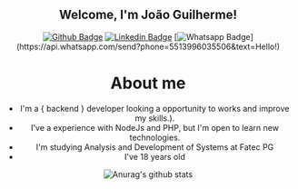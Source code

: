 <div align="center">
  <h2 color="blue">Welcome, I'm João Guilherme!</h2>



[![Github Badge](https://img.shields.io/badge/-Github-000?style=flat-square&logo=Github&logoColor=white&link=https://github.com/fagnerpsantos)](https://github.com/jgsouzadev)
[![Linkedin Badge](https://img.shields.io/badge/-LinkedIn-blue?style=flat-square&logo=Linkedin&logoColor=white&link=https://www.linkedin.com/in/jo%C3%A3o-guilherme-de-souza-40b427195/)](https://www.linkedin.com/in/jo%C3%A3o-guilherme-de-souza-40b427195/)
[![Whatsapp Badge](https://img.shields.io/badge/-Whatsapp-4CA143?style=flat-square&labelColor=4CA143&logo=whatsapp&logoColor=white&link=https://api.whatsapp.com/send?phone=5513996035506&text=Eai!)](https://api.whatsapp.com/send?phone=5513996035506&text=Hello!)


<h1>About me</h1>

<ul>
<li>I'm a { backend } developer looking a opportunity to works and improve my skills.).</li>

<li>I've a experience with NodeJs and PHP, but I'm open to learn new technologies.</li> 

<li>I'm studying Analysis and Development of Systems at Fatec PG</li>

<li>I've 18 years old </li>

</ul>

![Anurag's github stats](https://github-readme-stats.vercel.app/api?username=jgsouzadev&show_icons=true&theme=radical)

</div>
